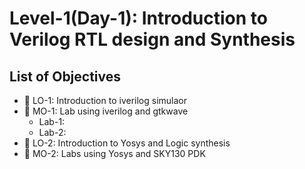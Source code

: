 # Level-1(Day-1): Introduction to Verilog RTL design and Synthesis

## List of Objectives

- :book: LO-1: Introduction to iverilog simulaor
- :dart: MO-1: Lab using iverilog and gtkwave
   - Lab-1:
   - Lab-2:
- :book: LO-2: Introduction to Yosys and Logic synthesis
- :dart: MO-2: Labs using Yosys and SKY130 PDK
